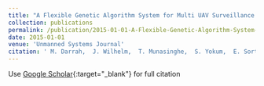 ```yaml
---
title: "A Flexible Genetic Algorithm System for Multi UAV Surveillance: Algorithm and Flight Testing"
collection: publications
permalink: /publication/2015-01-01-A-Flexible-Genetic-Algorithm-System-for-Multi-UAV-Surveillance-Algorithm-and-Flight-Testing
date: 2015-01-01
venue: 'Unmanned Systems Journal'
citation: ' M. Darrah,  J. Wilhelm,  T. Munasinghe,  S. Yokum,  E. Sorton,  J. Rojas,  M. Wathen, &quot;A Flexible Genetic Algorithm System for Multi UAV Surveillance: Algorithm and Flight Testing.&quot; Unmanned Systems Journal, 2015.'
---
```

Use [Google Scholar](https://scholar.google.com/scholar?q=A+Flexible+Genetic+Algorithm+System+for+Multi+UAV+Surveillance:+Algorithm+and+Flight+Testing){:target="_blank"} for full citation